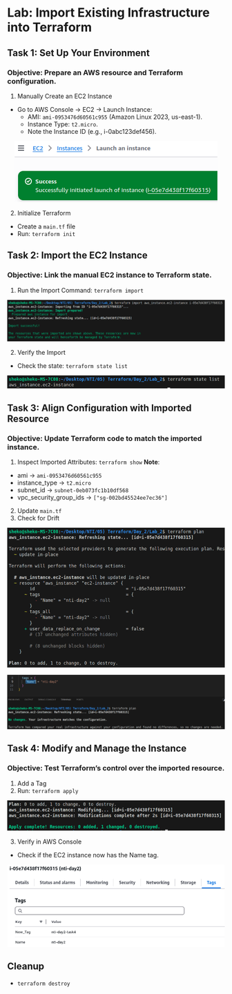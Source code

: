 # Lab: Import Existing Infrastructure into Terraform

## Task 1: Set Up Your Environment
### Objective: Prepare an AWS resource and Terraform configuration.
1. Manually Create an EC2 Instance
- Go to AWS Console → EC2 → Launch Instance:
  - AMI: `ami-0953476d60561c955` (Amazon Linux 2023, us-east-1).
  - Instance Type: `t2.micro`.
  - Note the Instance ID (e.g., i-0abc123def456).

<p align="center">
  <img src="Screenshots/Task1.1.png">
</p>

2. Initialize Terraform
- Create a `main.tf` file
- Run: `terraform init`

## Task 2: Import the EC2 Instance
### Objective: Link the manual EC2 instance to Terraform state.
1. Run the Import Command: `terraform import`

<p align="center">
  <img src="Screenshots/Task2.1.png">
</p>

2. Verify the Import
- Check the state: `terraform state list`

<p align="center">
  <img src="Screenshots/Task2.2.png">
</p>

## Task 3: Align Configuration with Imported Resource
### Objective: Update Terraform code to match the imported instance.
1. Inspect Imported Attributes: `terraform show`
**Note**:
- ami -> `ami-0953476d60561c955`
- instance_type -> `t2.micro`
- subnet_id -> `subnet-0eb073fc1b10df568`
- vpc_security_group_ids -> `["sg-002bd45524ee7ec36"]`
2. Update `main.tf`
3. Check for Drift

<p align="center">
  <img src="Screenshots/Task3.3.1.png">
</p>

<p align="center">
  <img src="Screenshots/Task3.3.2.png">
</p>

## Task 4: Modify and Manage the Instance
### Objective: Test Terraform’s control over the imported resource.
1. Add a Tag
2. Run: `terraform apply`

<p align="center">
  <img src="Screenshots/Task4.2.png">
</p>

3. Verify in AWS Console
  - Check if the EC2 instance now has the Name tag.

<p align="center">
  <img src="Screenshots/Task4.3.png">
</p>

## Cleanup
- `terraform destroy`
